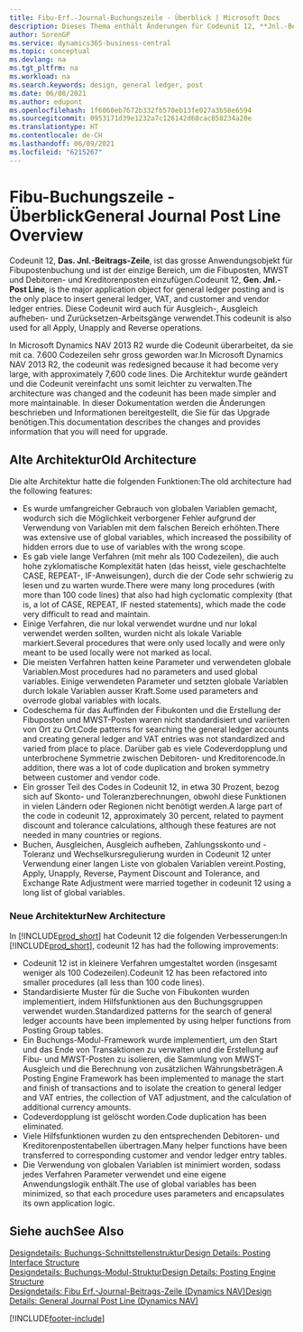 ```yaml
---
title: Fibu-Erf.-Journal-Buchungszeile - Überblick | Microsoft Docs
description: Dieses Thema enthält Änderungen für Codeunit 12, **Jnl.-Beitrags-Zeile**, welche das grösste Anwendungsobjekt für Fibupostenbuchung ist und der einzige Bereich, um Fibuposten, MWST und Debitoren- und Kreditorenposten einzufügen.
author: SorenGP
ms.service: dynamics365-business-central
ms.topic: conceptual
ms.devlang: na
ms.tgt_pltfrm: na
ms.workload: na
ms.search.keywords: design, general ledger, post
ms.date: 06/08/2021
ms.author: edupont
ms.openlocfilehash: 1f6060eb7672b332fb570eb13fe027a3b58e6594
ms.sourcegitcommit: 0953171d39e1232a7c126142d68cac858234a20e
ms.translationtype: HT
ms.contentlocale: de-CH
ms.lasthandoff: 06/09/2021
ms.locfileid: "6215267"
---
```

# <a name="general-journal-post-line-overview"></a><span data-ttu-id="70090-103">Fibu-Buchungszeile - Überblick</span><span class="sxs-lookup"><span data-stu-id="70090-103">General Journal Post Line Overview</span></span>

<span data-ttu-id="70090-104">Codeunit 12, **Das. Jnl.-Beitrags-Zeile**, ist das grosse Anwendungsobjekt für Fibupostenbuchung und ist der einzige Bereich, um die Fibuposten, MWST und Debitoren- und Kreditorenposten einzufügen.</span><span class="sxs-lookup"><span data-stu-id="70090-104">Codeunit 12, **Gen. Jnl.-Post Line**, is the major application object for general ledger posting and is the only place to insert general ledger, VAT, and customer and vendor ledger entries.</span></span> <span data-ttu-id="70090-105">Diese Codeunit wird auch für Ausgleich-, Ausgleich aufheben- und Zurücksetzen-Arbeitsgänge verwendet.</span><span class="sxs-lookup"><span data-stu-id="70090-105">This codeunit is also used for all Apply, Unapply and Reverse operations.</span></span>  
  
<span data-ttu-id="70090-106">In Microsoft Dynamics NAV 2013 R2 wurde die Codeunit überarbeitet, da sie mit ca. 7.600 Codezeilen sehr gross geworden war.</span><span class="sxs-lookup"><span data-stu-id="70090-106">In Microsoft Dynamics NAV 2013 R2, the codeunit was redesigned because it had become very large, with approximately 7,600 code lines.</span></span> <span data-ttu-id="70090-107">Die Architektur wurde geändert und die Codeunit vereinfacht uns somit leichter zu verwalten.</span><span class="sxs-lookup"><span data-stu-id="70090-107">The architecture was changed and the codeunit has been made simpler and more maintainable.</span></span> <span data-ttu-id="70090-108">In dieser Dokumentation werden die Änderungen beschrieben und Informationen bereitgestellt, die Sie für das Upgrade benötigen.</span><span class="sxs-lookup"><span data-stu-id="70090-108">This documentation describes the changes and provides information that you will need for upgrade.</span></span>  
  
## <a name="old-architecture"></a><span data-ttu-id="70090-109">Alte Architektur</span><span class="sxs-lookup"><span data-stu-id="70090-109">Old Architecture</span></span>  
<span data-ttu-id="70090-110">Die alte Architektur hatte die folgenden Funktionen:</span><span class="sxs-lookup"><span data-stu-id="70090-110">The old architecture had the following features:</span></span>  
  
* <span data-ttu-id="70090-111">Es wurde umfangreicher Gebrauch von globalen Variablen gemacht, wodurch sich die Möglichkeit verborgener Fehler aufgrund der Verwendung von Variablen mit dem falschen Bereich erhöhten.</span><span class="sxs-lookup"><span data-stu-id="70090-111">There was extensive use of global variables, which increased the possibility of hidden errors due to use of variables with the wrong scope.</span></span>  
* <span data-ttu-id="70090-112">Es gab viele lange Verfahren (mit mehr als 100 Codezeilen), die auch hohe zyklomatische Komplexität haten (das heisst, viele geschachtelte CASE, REPEAT-, IF-Anweisungen), durch die der Code sehr schwierig zu lesen und zu warten wurde.</span><span class="sxs-lookup"><span data-stu-id="70090-112">There were many long procedures (with more than 100 code lines) that also had high cyclomatic complexity (that is, a lot of CASE, REPEAT, IF nested statements), which made the code very difficult to read and maintain.</span></span>  
* <span data-ttu-id="70090-113">Einige Verfahren, die nur lokal verwendet wurdne und nur lokal verwendet werden sollten, wurden nicht als lokale Variable markiert.</span><span class="sxs-lookup"><span data-stu-id="70090-113">Several procedures that were only used locally and were only meant to be used locally were not marked as local.</span></span>  
* <span data-ttu-id="70090-114">Die meisten Verfahren hatten keine Parameter und verwendeten globale Variablen.</span><span class="sxs-lookup"><span data-stu-id="70090-114">Most procedures had no parameters and used global variables.</span></span> <span data-ttu-id="70090-115">Einige verwendeten Parameter und setzten globale Variablen durch lokale Variablen ausser Kraft.</span><span class="sxs-lookup"><span data-stu-id="70090-115">Some used parameters and overrode global variables with locals.</span></span>  
* <span data-ttu-id="70090-116">Codeschema für das Auffinden der Fibukonten und die Erstellung der Fibuposten und MWST-Posten waren nicht standardisiert und variierten von Ort zu Ort.</span><span class="sxs-lookup"><span data-stu-id="70090-116">Code patterns for searching the general ledger accounts and creating general ledger and VAT entries was not standardized and varied from place to place.</span></span> <span data-ttu-id="70090-117">Darüber gab es viele Codeverdopplung und unterbrochene Symmetrie zwischen Debitoren- und Kreditorencode.</span><span class="sxs-lookup"><span data-stu-id="70090-117">In addition, there was a lot of code duplication and broken symmetry between customer and vendor code.</span></span>  
* <span data-ttu-id="70090-118">Ein grosser Teil des Codes in Codeunit 12, in etwa 30 Prozent, bezog sich auf Skonto- und Toleranzberechnungen, obwohl diese Funktionen in vielen Ländern oder Regionen nicht benötigt werden.</span><span class="sxs-lookup"><span data-stu-id="70090-118">A large part of the code in codeunit 12, approximately 30 percent, related to payment discount and tolerance calculations, although these features are not needed in many countries or regions.</span></span>  
* <span data-ttu-id="70090-119">Buchen, Ausgleichen, Ausgleich aufheben, Zahlungsskonto und -Toleranz und Wechselkursregulierung wurden in Codeunit 12 unter Verwendung einer langen Liste von globalen Variablen vereint.</span><span class="sxs-lookup"><span data-stu-id="70090-119">Posting, Apply, Unapply, Reverse, Payment Discount and Tolerance, and Exchange Rate Adjustment were married together in codeunit 12 using a long list of global variables.</span></span>  
  
### <a name="new-architecture"></a><span data-ttu-id="70090-120">Neue Architektur</span><span class="sxs-lookup"><span data-stu-id="70090-120">New Architecture</span></span>  
<span data-ttu-id="70090-121">In [!INCLUDE[prod_short](includes/prod_short.md)] hat Codeunit 12 die folgenden Verbesserungen:</span><span class="sxs-lookup"><span data-stu-id="70090-121">In [!INCLUDE[prod_short](includes/prod_short.md)], codeunit 12 has had the following improvements:</span></span>  
  
* <span data-ttu-id="70090-122">Codeunit 12 ist in kleinere Verfahren umgestaltet worden (insgesamt weniger als 100 Codezeilen).</span><span class="sxs-lookup"><span data-stu-id="70090-122">Codeunit 12 has been refactored into smaller procedures (all less than 100 code lines).</span></span>  
* <span data-ttu-id="70090-123">Standardisierte Muster für die Suche von Fibukonten wurden implementiert, indem Hilfsfunktionen aus den Buchungsgruppen verwendet wurden.</span><span class="sxs-lookup"><span data-stu-id="70090-123">Standardized patterns for the search of general ledger accounts have been implemented by using helper functions from Posting Group tables.</span></span>  
* <span data-ttu-id="70090-124">Ein Buchungs-Modul-Framework wurde implementiert, um den Start und das Ende von Transaktionen zu verwalten und die Erstellung auf Fibu- und MWST-Posten zu isolieren, die Sammlung von MWST-Ausgleich und die Berechnung von zusätzlichen Währungsbeträgen.</span><span class="sxs-lookup"><span data-stu-id="70090-124">A Posting Engine Framework has been implemented to manage the start and finish of transactions and to isolate the creation to general ledger and VAT entries, the collection of VAT adjustment, and the calculation of additional currency amounts.</span></span>  
* <span data-ttu-id="70090-125">Codeverdopplung ist gelöscht worden.</span><span class="sxs-lookup"><span data-stu-id="70090-125">Code duplication has been eliminated.</span></span>  
* <span data-ttu-id="70090-126">Viele Hilfsfunktionen wurden zu den entsprechenden Debitoren- und Kreditorenpostentabellen übertragen.</span><span class="sxs-lookup"><span data-stu-id="70090-126">Many helper functions have been transferred to corresponding customer and vendor ledger entry tables.</span></span>  
* <span data-ttu-id="70090-127">Die Verwendung von globalen Variablen ist minimiert worden, sodass jedes Verfahren Parameter verwendet und eine eigene Anwendungslogik enthält.</span><span class="sxs-lookup"><span data-stu-id="70090-127">The use of global variables has been minimized, so that each procedure uses parameters and encapsulates its own application logic.</span></span>  
  
## <a name="see-also"></a><span data-ttu-id="70090-128">Siehe auch</span><span class="sxs-lookup"><span data-stu-id="70090-128">See Also</span></span>

[<span data-ttu-id="70090-129">Designdetails: Buchungs-Schnittstellenstruktur</span><span class="sxs-lookup"><span data-stu-id="70090-129">Design Details: Posting Interface Structure</span></span>](design-details-posting-interface-structure.md)  
[<span data-ttu-id="70090-130">Designdetails: Buchungs-Modul-Struktur</span><span class="sxs-lookup"><span data-stu-id="70090-130">Design Details: Posting Engine Structure</span></span>](design-details-posting-engine-structure.md)  
[<span data-ttu-id="70090-131">Designdetails: Fibu Erf.-Journal-Beitrags-Zeile (Dynamics NAV)</span><span class="sxs-lookup"><span data-stu-id="70090-131">Design Details: General Journal Post Line (Dynamics NAV)</span></span>](/dynamics-nav-app/design-details-general-journal-post-line)  


[!INCLUDE[footer-include](includes/footer-banner.md)]